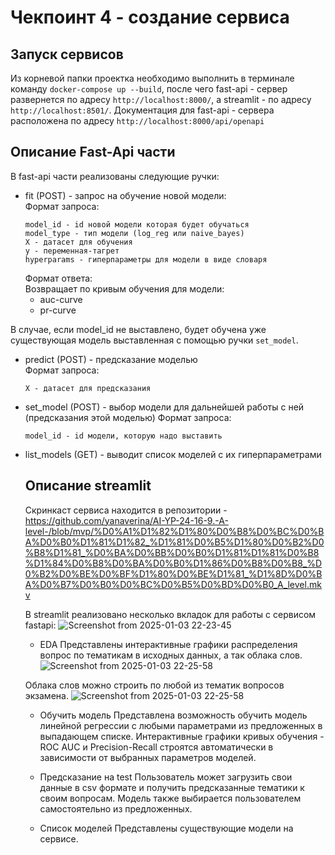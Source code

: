 # Чекпоинт 4 - создание сервиса

## Запуск сервисов
Из корневой папки проектка необходимо выполнить в терминале команду
`docker-compose up --build`, после чего fast-api - сервер развернется по адресу `http://localhost:8000/`,
а streamlit - по адресу `http://localhost:8501/`.
Документация для fast-api - сервера расположена по адресу `http://localhost:8000/api/openapi`

## Описание Fast-Api части
В fast-api части реализованы следующие ручки:
* fit (POST) - запрос на обучение новой модели:\
    Формат запроса:
    ```
    model_id - id новой модели которая будет обучаться
    model_type - тип модели (log_reg или naive_bayes)
    X - датасет для обучения
    y - переменная-тагрет
    hyperparams - гиперпараметры для модели в виде словаря
    ```
    Формат ответа:\
    Возвращает по кривым обучения для модели:
    - auc-curve
    - pr-curve

В случае, если model_id не выставлено, будет обучена уже существующая модель
выставленная с помощью ручки `set_model`.

* predict (POST) - предсказание моделью\
    Формат запроса:
    ```
    X - датасет для предсказания
    ```
* set_model (POST) - выбор модели для дальнейшей работы с ней (предсказания этой моделью)
  Формат запроса:
  ```
  model_id - id модели, которую надо выставить
  ```
* list_models (GET) - выводит список моделей с их гиперпараметрами

  ## Описание streamlit
  Скринкаст сервиса находится в репозитории - https://github.com/yanaverina/AI-YP-24-16-9.-A-level-/blob/mvp/%D0%A1%D1%82%D1%80%D0%B8%D0%BC%D0%BA%D0%B0%D1%81%D1%82_%D1%81%D0%B5%D1%80%D0%B2%D0%B8%D1%81_%D0%BA%D0%BB%D0%B0%D1%81%D1%81%D0%B8%D1%84%D0%B8%D0%BA%D0%B0%D1%86%D0%B8%D0%B8_%D0%B2%D0%BE%D0%BF%D1%80%D0%BE%D1%81_%D1%8D%D0%BA%D0%B7%D0%B0%D0%BC%D0%B5%D0%BD%D0%B0_A_level.mkv
  
  В streamlit реализовано несколько вкладок для работы с сервисом fastapi:
  ![Screenshot from 2025-01-03 22-23-45](https://github.com/user-attachments/assets/ff60161e-7f3a-4eed-970b-9d5dc7a1cfbf)

  * EDA
  Представлены интерактивные графики распределения вопрос по тематикам в исходных данных, а так облака слов.
  ![Screenshot from 2025-01-03 22-25-58](https://github.com/user-attachments/assets/30aff2c0-d609-42fd-80d4-936cd76a1ab9)

  Облака слов можно строить по любой из тематик вопросов экзамена.
  ![Screenshot from 2025-01-03 22-25-58](https://github.com/user-attachments/assets/6e3df306-733a-4fc0-a1b0-55710e81c838)

  * Обучить модель
    Представлена возможность обучить модель линейной регрессии с любыми параметрами из предложенных в выпадающем списке. 
    Интерактивные графики кривых обучения - ROC AUC и Precision-Recall строятся автоматически в зависимости от выбранных параметров моделей.

  * Предсказание на test
    Пользователь может загрузить свои данные в csv формате и получить предсказанные тематики к своим вопросам. Модель также выбирается пользователем самостоятельно из предложенных.

  * Список моделей
    Представлены существующие модели на сервисе.






